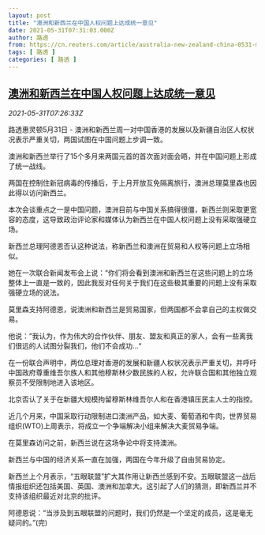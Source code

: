 ```yaml
---
layout: post
title: "澳洲和新西兰在中国人权问题上达成统一意见"
date: 2021-05-31T07:31:03.000Z
author: 路透
from: https://cn.reuters.com/article/australia-new-zealand-china-0531-mon-idCNKCS2DC0HN
tags: [ 路透 ]
categories: [ 路透 ]
---
```

<!--1622446263000-->
[澳洲和新西兰在中国人权问题上达成统一意见](https://cn.reuters.com/article/australia-new-zealand-china-0531-mon-idCNKCS2DC0HN)
------

<div>
<div><i>2021-05-31T07:26:33Z</i></div><p>路透惠灵顿5月31日 - 澳洲和新西兰周一对中国香港的发展以及新疆自治区人权状况表示严重关切，两国试图在中国问题上步调一致。</p><p>澳洲和新西兰举行了15个多月来两国元首的首次面对面会晤，并在中国问题上形成了统一战线。</p><p>两国在控制住新冠病毒的传播后，于上月开放互免隔离旅行，澳洲总理莫里森也因此得以访问新西兰。</p><p>本次会谈重点之一是中国问题，澳洲目前与中国关系搞得很僵，新西兰则采取更宽容的态度，这导致政治评论家和媒体认为新西兰在中国人权问题上没有采取强硬立场。</p><p>新西兰总理阿德恩否认这种说法，称新西兰和澳洲在贸易和人权等问题上立场相似。</p><p>她在一次联合新闻发布会上说：“你们将会看到澳洲和新西兰在这些问题上的立场整体上一直是一致的，因此我反对任何关于我们在这些极其重要的问题上没有采取强硬立场的说法。</p><p>莫里森支持阿德恩，说澳洲和新西兰是贸易国家，但两国都不会拿自己的主权做交易。</p><p>他说：“我认为，作为伟大的合作伙伴、朋友、盟友和真正的家人，会有一些离我们很远的人试图分裂我们，他们不会成功...“</p><p>在一份联合声明中，两位总理对香港的发展和新疆人权状况表示严重关切，并呼吁中国政府尊重维吾尔族人和其他穆斯林少数民族的人权，允许联合国和其他独立观察员不受限制地进入该地区。</p><p>北京否认了关于在新疆大规模拘留穆斯林维吾尔人和在香港镇压民主人士的指控。</p><p>近几个月来，中国采取行动限制进口澳洲产品，如大麦、葡萄酒和牛肉，世界贸易组织(WTO)上周表示，将成立一个争端解决小组来解决大麦贸易争端。</p><p>在莫里森访问之前，新西兰说在这场争论中将支持澳洲。</p><p>新西兰与中国的经济关系一直在加强，两国在今年升级了自由贸易协定。</p><p>新西兰上个月表示，“五眼联盟”扩大其作用让新西兰感到不安。五眼联盟这一战后情报组织还包括美国、英国、澳洲和加拿大。这引起了人们的猜测，即新西兰并不支持该组织最近对北京的批评。</p><p>阿德恩说：“当涉及到五眼联盟的问题时，我们仍然是一个坚定的成员，这是毫无疑问的。”(完)</p>
</div>
